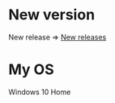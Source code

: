 # New version
New release => <a href="https://github.com/win20-official/FTP-Runner/releases">New releases</a>
# My OS
Windows 10 Home
